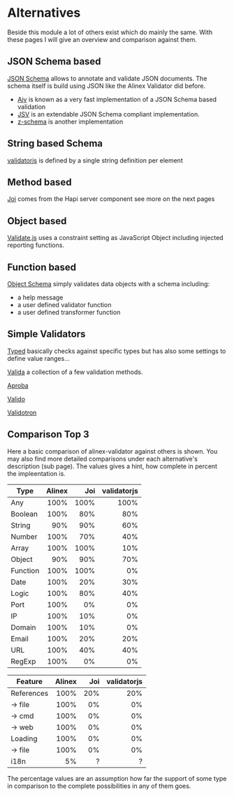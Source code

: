 # Alternatives

Beside this module a lot of others exist which do mainly the same. With these pages I will give an
overview and comparison against them.


## JSON Schema based

[JSON Schema](http://json-schema.org/) allows to annotate and validate JSON documents.
The schema itself is build using JSON like the Alinex Validator did before.

- [Ajv](https://github.com/epoberezkin/ajv) is known as a very fast implementation of a JSON Schema
based validation
- [JSV](https://www.npmjs.com/package/JSV) is an extendable JSON Schema compliant implementation.
- [z-schema](https://www.npmjs.com/package/z-schema) is another implementation

## String based Schema

[validatorjs](https://www.npmjs.com/package/validatorjs) is defined by a single string definition
per element

## Method based

[Joi](https://github.com/hapijs/joi) comes from the Hapi server component see more on the next
pages

## Object based

[Validate.js](https://validatejs.org/) uses a constraint setting as JavaScript
Object including injected reporting functions.

## Function based

[Object Schema](https://www.npmjs.com/package/object-schemata) simply validates data objects with
a schema including:
- a help message
- a user defined validator function
- a user defined transformer function

## Simple Validators

[Typed](https://www.npmjs.com/package/fully-typed) basically checks against specific types but has
also some settings to define value ranges...

[Valida](https://www.npmjs.com/package/valida) a collection of a few validation methods.

[Aproba](https://www.npmjs.com/package/aproba)

[Valido](https://www.npmjs.com/package/valido)

[Validotron](https://www.npmjs.com/package/validotron)

## Comparison Top 3

Here a basic comparison of alinex-validator against others is shown. You may also find more detailed
comparisons under each alternative's description (sub page). The values gives a hint, how complete in percent
the impleentation is.

| Type     | Alinex | Joi  | validatorjs |
| -------- | ------:| ----:| -----------:|
| Any        | 100% | 100% |        100% |
| Boolean    | 100% |  80% |         80% |
| String     |  90% |  90% |         60% |
| Number     | 100% |  70% |         40% |
| Array      | 100% | 100% |         10% |
| Object     |  90% |  90% |         70% |
| Function   | 100% | 100% |          0% |
| Date       | 100% |  20% |         30% |
| Logic      | 100% |  80% |         40% |
| Port       | 100% |   0% |          0% |
| IP         | 100% |  10% |          0% |
| Domain     | 100% |  10% |          0% |
| Email      | 100% |  20% |         20% |
| URL        | 100% |  40% |         40% |
| RegExp     | 100% |   0% |          0% |

| Feature  | Alinex | Joi  | validatorjs |
| -------- | ------:| ----:| -----------:|
| References | 100% |  20% |         20% |
| -> file    | 100% |   0% |          0% |
| -> cmd     | 100% |   0% |          0% |
| -> web     | 100% |   0% |          0% |
| Loading    | 100% |   0% |          0% |
| -> file    | 100% |   0% |          0% |
| i18n       |   5% |    ? |           ? |

The percentage values are an assumption how far the support of some type in comparison to the
complete possibilities in any of them goes.
